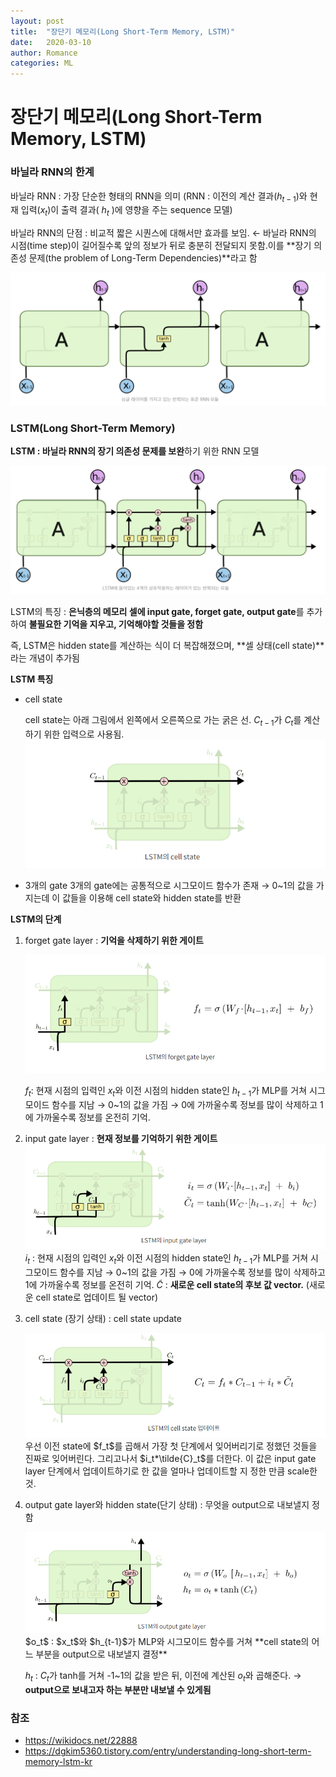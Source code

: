 ```yaml
---
layout: post
title:  "장단기 메모리(Long Short-Term Memory, LSTM)"
date:   2020-03-10
author: Romance
categories: ML
---
```


# 장단기 메모리(Long Short-Term Memory, LSTM)

### 바닐라 RNN의 한계

바닐라 RNN : 가장 단순한 형태의 RNN을 의미 (RNN : 이전의 계산 결과($h_{t-1 }$)와 현재 입력($x_t$)이 출력 결과( $h_{t}$ )에 영향을 주는 sequence 모델)

바닐라 RNN의 단점 : 비교적 짧은 시퀀스에 대해서만 효과를 보임. ← 바닐라 RNN의 시점(time step)이 길어질수록 앞의 정보가 뒤로 충분히 전달되지 못함.이를 **장기 의존성 문제(the problem of Long-Term Dependencies)**라고 함

<img src="/assets/image/vanila_rnn_1.PNG">



### LSTM(Long Short-Term Memory)

**LSTM : 바닐라 RNN의 장기 의존성 문제를 보완**하기 위한 RNN 모델

<img src="/assets/image/lstm_1.PNG">

LSTM의 특징 : **은닉층의 메모리 셀에 input gate, forget gate, output gate**를 추가하여 **불필요한 기억을 지우고, 기억해야할 것들을 정함**

즉, LSTM은 hidden state를 계산하는 식이 더 복잡해졌으며, **셀 상태(cell state)**라는 개념이 추가됨



**LSTM 특징**

- cell state

  cell state는 아래 그림에서 왼쪽에서 오른쪽으로 가는 굵은 선. $C_{t-1}$가 $C_t$를 계산하기 위한 입력으로 사용됨.
  <img src="/assets/image/lstm_2.PNG">



-  3개의 gate 
  3개의 gate에는 공통적으로 시그모이드 함수가 존재 → 0~1의 값을 가지는데 이 값들을 이용해 cell state와 hidden state를 반환



**LSTM의 단계**

1. forget gate layer : **기억을 삭제하기 위한 게이트**

   <img src="/assets/image/lstm_3.PNG">

   $f_t :$ 현재 시점의 입력인 $x_t$와 이전 시점의 hidden state인 $h_{t-1}$가 MLP를 거쳐 시그모이드 함수를 지남 → 0~1의 값을 가짐 →  0에 가까울수록 정보를 많이 삭제하고 1에 가까울수록 정보를 온전히 기억. 

2. input gate layer : **현재 정보를 기억하기 위한 게이트** 
   <img src="/assets/image/lstm_4.PNG">
   $i_t$ : 현재 시점의 입력인 $x_t$와 이전 시점의 hidden state인 $h_{t-1}$가 MLP를 거쳐 시그모이드 함수를 지남 → 0~1의 값을 가짐 → 0에 가까울수록 정보를 많이 삭제하고 1에 가까울수록 정보를 온전히 기억. 
   $\tilde{C}$ : **새로운 cell state의 후보 값 vector.** (새로운 cell state로 업데이트 될 vector)

3. cell state (장기 상태) : cell state update

   <img src="/assets/image/lstm_5.PNG">
   우선 이전 state에 $f_t$를 곱해서 가장 첫 단계에서 잊어버리기로 정했던 것들을 진짜로 잊어버린다. 
   그리고나서 $i_t*\tilde{C}_t$를 더한다. 이 값은 input gate layer 단계에서 업데이트하기로 한 값을 얼마나 업데이트할 지 정한 만큼 scale한 것.

4. output gate layer와 hidden state(단기 상태) : 무엇을 output으로 내보낼지 정함

   <img src="/assets/image/lstm_6.PNG">
   $o_t$ :  $x_t$와 $h_{t-1}$가 MLP와 시그모이드 함수를 거쳐 **cell state의 어느 부분을 output으로 내보낼지 결정**

   $h_t$ : $C_t$가 tanh를 거쳐 -1~1의 값을 받은 뒤, 이전에 계산된 $o_t$와 곱해준다. → **output으로 보내고자 하는 부분만 내보낼 수 있게됨**



### 참조

- https://wikidocs.net/22888
- https://dgkim5360.tistory.com/entry/understanding-long-short-term-memory-lstm-kr
